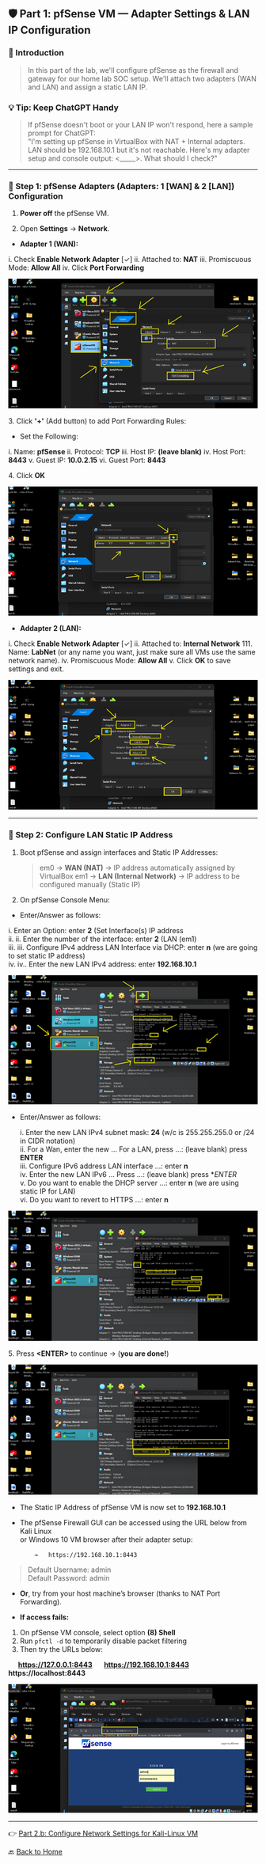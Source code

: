 ﻿## 🛡️ Part 1: pfSense VM — Adapter Settings & LAN IP Configuration

### 📌 Introduction

> In this part of the lab, we'll configure pfSense as the firewall and gateway for our 
> home lab SOC setup. We'll attach two adapters (WAN and LAN) and assign a static LAN IP.

### 💡 Tip: Keep ChatGPT Handy

> If pfSense doesn't boot or your LAN IP won't respond, here a sample prompt for ChatGPT:  
> "I'm setting up pfSense in VirtualBox with NAT + Internal adapters. LAN should be 192.168.10.1 
> but it's not reachable. Here's my adapter setup and console output: <_____>. What should I check?"

---

### 🔹 Step 1: pfSense Adapters (Adapters: 1 [WAN] & 2 [LAN]) Configuration

1. **Power off** the pfSense VM.

2. Open **Settings** → **Network**.

- **Adapter 1 (WAN):** 

i. 	Check **Enable Network Adapter** [✓]
ii. 	Attached to: **NAT**
iii. 	Promiscuous Mode: **Allow All**
iv. 	Click **Port Forwarding** 

![](../images/9p1-images/Pf1.png)

3\. Click **'+'** (Add button) to add Port Forwarding Rules:

- Set the Following:

i. Name: **pfSense**
ii. Protocol: **TCP**
iii. Host IP: **(leave blank)**
iv. Host Port: **8443**
v. Guest IP: **10.0.2.15**
vi. Guest Port: **8443**

4\. Click **OK**
	
![](../images/9p1-images/Pf2.png)

- **Addapter 2 (LAN):**

i.	Check **Enable Network Adapter** [✓]
ii.	Attached to: **Internal Network**
111.	Name: **LabNet** (or any name you want, just make sure all VMs use the same network name).
iv.	Promiscuous Mode: **Allow All**
v.	Click **OK** to save settings and exit.  

![](../images/9p1-images/Pf3.png)

---

### 🔹 Step 2: Configure LAN Static IP Address

1. Boot pfSense and assign interfaces and Static IP Addresses:

	> em0 → **WAN (NAT)** → IP address automatically assigned by VirtualBox
	> em1 → **LAN (Internal Network)** → IP address to be configured manually (Static IP)
       
2. On pfSense Console Menu:

- Enter/Answer as follows:

i. Enter an Option: enter  **2**  (Set Interface(s) IP address  
ii. ii.  Enter the number of the interface: enter  **2**  (LAN (em1)  
iii. iii. Configure IPv4 address LAN Interface via DHCP: enter  **n**  (we are going to set static IP address)  
iv. iv.. Enter the new LAN IPv4 address: enter  **192.168.10.1**  

![](../images/9p1-images/Pf44.png)

- Enter/Answer as follows:

   i. Enter the new LAN IPv4 subnet mask:  **24**  (w/c is 255.255.255.0 or /24 in CIDR notation)  
   ii. For a Wan, enter the new … For a LAN, press <ENTER>…: (leave blank) press    **ENTER**  
       iii. Configure IPv6 address LAN interface …: enter  **n**  
       iv.	Enter the new LAN IPv6 … Press <ENTER> …: (leave blank) press  **ENTER*  
   v. Do you want to enable the DHCP server …: enter  **n**  (we are using static IP for LAN)  
   vi. Do you want to revert to HTTPS …: enter  **n**  

![](../images/9p1-images/Pf55.png)

5\. Press **\<ENTER\>** to continue  → (**you are done!**) 

![](../images/9p1-images/Pf66.png)

- The Static IP Address of pfSense VM is now set to **192.168.10.1**  
- The pfSense Firewall GUI can be accessed using the URL below from Kali Linux<br> 
or Windows 10 VM browser after their adapter setup:

          →   https://192.168.10.1:8443

> 	Default Username: admin  
> 	Default Password: admin

- **Or**, try from your host machine’s browser (thanks to NAT Port Forwarding). 
 
- **If access fails:**  

1. On pfSense VM console, select option **(8) Shell**  
2. Run `pfctl -d` to temporarily disable packet filtering  
3. Then try the URLs below:  

&nbsp;&nbsp;&nbsp;&nbsp; **https://127.0.0.1:8443**
&nbsp;&nbsp;&nbsp;&nbsp; **https://192.168.10.1:8443**
&nbsp;&nbsp;&nbsp;&nbsp; **https://localhost:8443**

![](../images/9p1-images/Pf7.png)

---
👉 [Part 2.b: Configure Network Settings for Kali-Linux VM](/_.md) 

🔙 [Back to Home](../index.md) 
